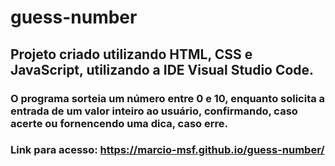 # guess-number

## Projeto criado utilizando HTML, CSS e JavaScript, utilizando a IDE Visual Studio Code.

### O programa sorteia um número entre 0 e 10, enquanto solicita a entrada de um valor inteiro ao usuário, confirmando, caso acerte ou fornencendo uma dica, caso erre.

### Link para acesso: https://marcio-msf.github.io/guess-number/
